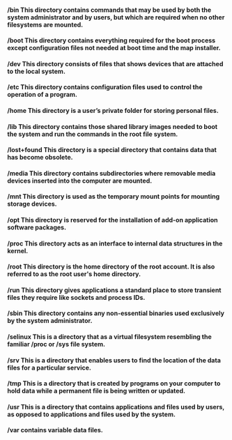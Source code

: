 #### /bin This directory contains commands that may be used by both the system administrator and by users, but which are required when no other filesystems are mounted.
#### /boot This directory contains everything required for the boot process except configuration files not needed at boot time and the map installer.
#### /dev This directory consists of files that shows devices that are attached to the local system.
#### /etc This directory contains configuration files used to control the operation of a program.
#### /home This directory is a user’s private folder for storing personal files.
#### /lib This directory contains those shared library images needed to boot the system and run the commands in the root file system.
#### /lost+found This directory is a special directory that contains data that has become obsolete.
#### /media This directory contains subdirectories where removable media devices inserted into the computer are mounted.
#### /mnt This directory is used as the temporary mount points for mounting storage devices.
#### /opt This directory is reserved for the installation of add-on application software packages.
#### /proc This directory acts as an interface to internal data structures in the kernel.
#### /root This directory is the home directory of the root account. It is also referred to as the root user's home directory.
#### /run This directory gives applications a standard place to store transient files they require like sockets and process IDs.
#### /sbin This directory contains any non-essential binaries used exclusively by the system administrator.
#### /selinux This is a directory that as a virtual filesystem resembling the familiar /proc or /sys file system.
#### /srv This is a directory that enables users to find the location of the data files for a particular service.
#### /tmp This is a directory that is created by programs on your computer to hold data while a permanent file is being written or updated.
#### /usr This is a directory that contains applications and files used by users, as opposed to applications and files used by the system.
#### /var contains variable data files.
